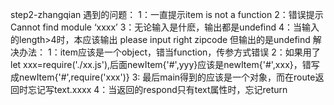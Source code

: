  step2-zhangqian
  遇到的问题：
  1：一直提示item is not a function
  2：错误提示 Cannot find module ‘xxxx’
  3：无论输入是什麽，输出都是undefind
  4：当输入的length>4时，本应该输出 please input right zipcode 但输出的是undefind
  解决办法：
1：item应该是一个object，错当function，传参方式错误
2：如果用了let xxx=require('./xx.js'),后面newItem{'#',yyy}应该是newItem{'#',xxx}，错写成newItem{'#',require('xxx')}
3: 最后main得到的应该是一个对象，而在route返回时忘记写text.xxxx
4：当返回的respond只有text属性时，忘记return